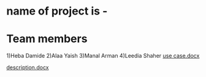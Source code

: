 # name of project is -
# Team members  
1)Heba Damide 
2)Alaa Yaish
3)Manal Arman
4)Leedia Shaher 
[use case.docx](https://github.com/hebahawan/README-/files/8558189/use.case.docx)

[description.docx](https://github.com/hebahawan/README-/files/8558190/description.docx)
